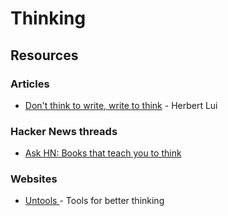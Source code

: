 # Thinking

## Resources

### Articles

* [Don't think to write, write to think](https://herbertlui.net/dont-think-to-write-write-to-think/) - Herbert Lui

### Hacker News threads

* [Ask HN: Books that teach you to think](https://news.ycombinator.com/item?id=33224904)

### Websites

* [Untools ](https://untools.co/)- Tools for better thinking
